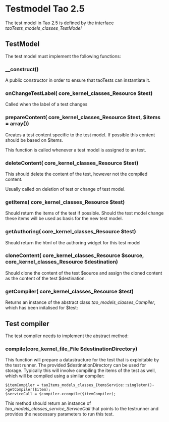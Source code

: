 <!--
author:
    - 'Joel Bout'
created_at: '2013-10-31 17:51:03'
updated_at: '2013-11-04 17:03:26'
tags:
    - Testrunner
-->

Testmodel Tao 2.5
=================

The test model in Tao 2.5 is defined by the interface *taoTests\_models\_classes\_TestModel*

TestModel
---------

The test model must implement the following functions:

### \_\_construct()

A public constructor in order to ensure that taoTests can instantiate it.

### onChangeTestLabel( core\_kernel\_classes\_Resource \$test)

Called when the label of a test changes

### prepareContent( core\_kernel\_classes\_Resource \$test, \$items = array())

Creates a test content specific to the test model. If possible this content should be based on \$items.<br/>

This function is called whenever a test model is assigned to an test.

### deleteContent( core\_kernel\_classes\_Resource \$test)

This should delete the content of the test, however not the compiled content.<br/>

Usually called on deletion of test or change of test model.

### getItems( core\_kernel\_classes\_Resource \$test)

Should return the items of the test if possible. Should the test model change these items will be used as basis for the new test model.

### getAuthoring( core\_kernel\_classes\_Resource \$test)

Should return the html of the authoring widget for this test model

### cloneContent( core\_kernel\_classes\_Resource \$source, core\_kernel\_classes\_Resource \$destination)

Should clone the content of the test \$source and assign the cloned content as the content of the test \$destination.

### getCompiler( core\_kernel\_classes\_Resource \$test)

Returns an instance of the abstract class *tao\_models\_classes\_Compiler*, which has been initalised for \$test:

Test compiler
-------------

The test compiler needs to implement the abstract method:

### compile(core\_kernel\_file\_File \$destinationDirectory)

This function will prepare a datastructure for the test that is exploitable by the test runner. The provided \$destinationDirectory can be used for storage. Typically this will involve compiling the items of the test as well, which will be compiled using a similar compiler:

    $itemCompiler = taoItems_models_classes_ItemsService::singleton()->getCompiler($item);
    $serviceCall = $compiler->compile($itemCompiler);

This method should return an instance of *tao\_models\_classes\_service\_ServiceCall* that points to the testrunner and provides the nescessary parameters to run this test.


